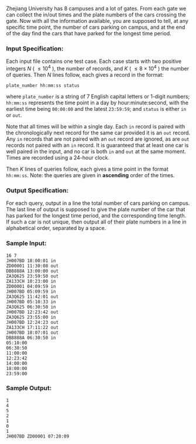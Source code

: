 <!-- Title
Cars on Campus (30)
-->
Zhejiang University has 8 campuses and a lot of gates. From each gate we can
collect the in/out times and the plate numbers of the cars crossing the gate.
Now with all the information available, you are supposed to tell, at any
specific time point, the number of cars parking on campus, and at the end of
the day find the cars that have parked for the longest time period.

### Input Specification:

Each input file contains one test case. Each case starts with two positive
integers $N$ ( $\le 10^4$ ), the number of records, and $K$ ( $\le 8\times
10^4$ ) the number of queries. Then $N$ lines follow, each gives a record in
the format:

```
plate_number hh:mm:ss status
```

where `plate_number` is a string of 7 English capital letters or 1-digit
numbers; `hh:mm:ss` represents the time point in a day by hour:minute:second,
with the earliest time being `00:00:00` and the latest `23:59:59`; and
`status` is either `in` or `out`.

Note that all times will be within a single day. Each `in` record is paired
with the chronologically next record for the same car provided it is an `out`
record. Any `in` records that are not paired with an `out` record are ignored,
as are `out` records not paired with an `in` record. It is guaranteed that at
least one car is well paired in the input, and no car is both `in` and `out`
at the same moment. Times are recorded using a 24-hour clock.

Then $K$ lines of queries follow, each gives a time point in the format
`hh:mm:ss`. Note: the queries are given in **ascending** order of the times.

### Output Specification:

For each query, output in a line the total number of cars parking on campus.
The last line of output is supposed to give the plate number of the car that
has parked for the longest time period, and the corresponding time length. If
such a car is not unique, then output all of their plate numbers in a line in
alphabetical order, separated by a space.

### Sample Input:

```
16 7
JH007BD 18:00:01 in
ZD00001 11:30:08 out
DB8888A 13:00:00 out
ZA3Q625 23:59:50 out
ZA133CH 10:23:00 in
ZD00001 04:09:59 in
JH007BD 05:09:59 in
ZA3Q625 11:42:01 out
JH007BD 05:10:33 in
ZA3Q625 06:30:50 in
JH007BD 12:23:42 out
ZA3Q625 23:55:00 in
JH007BD 12:24:23 out
ZA133CH 17:11:22 out
JH007BD 18:07:01 out
DB8888A 06:30:50 in
05:10:00
06:30:50
11:00:00
12:23:42
14:00:00
18:00:00
23:59:00
```

### Sample Output:

```
1
4
5
2
1
0
1
JH007BD ZD00001 07:20:09
```
